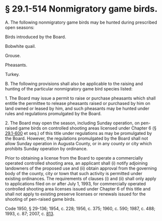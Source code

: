 # § 29.1-514 Nonmigratory game birds.

<p>A. The following nonmigratory game birds may be hunted during prescribed open seasons:</p><p>Birds introduced by the Board.</p><p>Bobwhite quail.</p><p>Grouse.</p><p>Pheasants.</p><p>Turkey.</p><p>B. The following provisions shall also be applicable to the raising and hunting of the particular nonmigratory game bird species listed:</p><p>1. The Board may issue a permit to raise or purchase pheasants which shall entitle the permittee to release pheasants raised or purchased by him on land owned or leased by him, and such pheasants may be hunted under rules and regulations promulgated by the Board.</p><p>2. The Board may open the season, including Sunday operation, on pen-raised game birds on controlled shooting areas licensed under Chapter 6 (§ <a href='http://law.lis.virginia.gov/vacode/29.1-600/'>29.1-600</a> et seq.) of this title under regulations as may be promulgated by the Board. However, the regulations promulgated by the Board shall not allow Sunday operation in Augusta County, or in any county or city which prohibits Sunday operation by ordinance.</p><p>Prior to obtaining a license from the Board to operate a commercially operated controlled shooting area, an applicant shall (i) notify adjoining landowners of the proposed use and (ii) obtain approval from the governing body of the county, city or town that such activity is permitted under existing ordinances. The requirements of clauses (i) and (ii) shall only apply to applications filed on or after July 1, 1993, for commercially operated controlled shooting area licenses issued under Chapter 6 of this title and shall not apply to existing preserve licenses or renewals issued for the shooting of pen-raised game birds.</p><p>Code 1950, § 29-136; 1954, c. 228; 1956, c. 375; 1960, c. 590; 1987, c. 488; 1993, c. 87; 2007, c. <a href='http://lis.virginia.gov/cgi-bin/legp604.exe?071+ful+CHAP0813'>813</a>.</p>